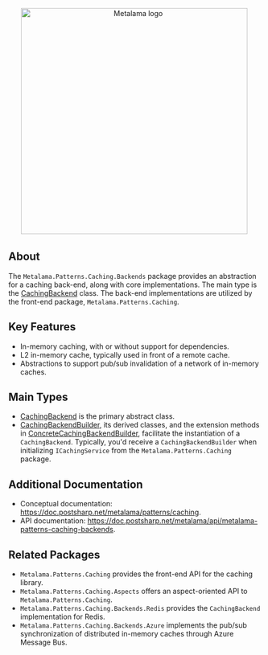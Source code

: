 <p align="center">
    <img width="450" src="https://github.com/postsharp/Metalama/raw/master/images/metalama-by-postsharp.svg" alt="Metalama logo" />
    <img referrerpolicy="no-referrer-when-downgrade" src="https://postsharp.matomo.cloud/matomo.php?idsite=1&amp;rec=1" style="border:0" alt="" />
</p>

## About

The `Metalama.Patterns.Caching.Backends` package provides an abstraction for a caching back-end, along with core implementations. The main type is the [CachingBackend](https://doc.postsharp.net/metalama/api/metalama-patterns-caching-backends-cachingbackend) class. The back-end implementations are utilized by the front-end package, `Metalama.Patterns.Caching`.

## Key Features

* In-memory caching, with or without support for dependencies.
* L2 in-memory cache, typically used in front of a remote cache.
* Abstractions to support pub/sub invalidation of a network of in-memory caches.

## Main Types

* [CachingBackend](https://doc.postsharp.net/metalama/api/metalama-patterns-caching-backends-cachingbackend) is the primary abstract class.
* [CachingBackendBuilder](https://doc.postsharp.net/metalama/api/metalama-patterns-caching-building-cachingbackendbuilder), its derived classes, and the extension methods in [ConcreteCachingBackendBuilder](https://doc.postsharp.net/metalama/api/metalama-patterns-caching-building-cachingbackendfactory), facilitate the instantiation of a `CachingBackend`. Typically, you'd receive a `CachingBackendBuilder` when initializing `ICachingService` from the `Metalama.Patterns.Caching` package.

## Additional Documentation

* Conceptual documentation: https://doc.postsharp.net/metalama/patterns/caching.
* API documentation: https://doc.postsharp.net/metalama/api/metalama-patterns-caching-backends.

## Related Packages

* `Metalama.Patterns.Caching` provides the front-end API for the caching library.
* `Metalama.Patterns.Caching.Aspects` offers an aspect-oriented API to `Metalama.Patterns.Caching`.
* `Metalama.Patterns.Caching.Backends.Redis` provides the `CachingBackend` implementation for Redis.
* `Metalama.Patterns.Caching.Backends.Azure` implements the pub/sub synchronization of distributed in-memory caches through Azure Message Bus.
